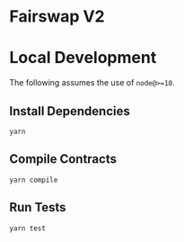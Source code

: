 # Fairswap V2

# Local Development

The following assumes the use of `node@>=10`.

## Install Dependencies

`yarn`

## Compile Contracts

`yarn compile`

## Run Tests

`yarn test`
